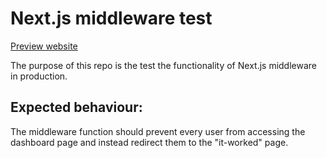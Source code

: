 # Next.js middleware test

[Preview website](https://bookmarker.vercel.app)

The purpose of this repo is the test the functionality of Next.js middleware in production.

## Expected behaviour:

The middleware function should prevent every user from accessing the dashboard page and instead redirect them to the "it-worked" page.
